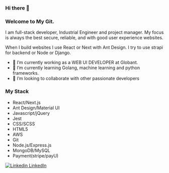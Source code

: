 ### Hi there 👋
### Welcome to My Git.

I am full-stack developer, Industrial Engineer and project manager. My focus is always the best secure, reliable, and with good user experience websites. 

When I build websites I use React or Next  with Ant Design. I try to use strapi for backend or Node or Django.

- 🔭 I’m currently working as  a WEB UI DEVELOPER at Globant.
- 🌱 I’m currently learning Golang, machine learning and python frameworks.
- 👯 I’m looking to collaborate with other passionate developers

### My Stack

- React/Next.js
- Ant Design/Material UI
- Javascript/jQuery
- Jest
- CSS/SCSS
- HTML5
- AWS
- Git
- Node.js/Express.js
- MongoDB/MySQL
- Payment(stripe/payU)

[![Linkedin](https://i.stack.imgur.com/gVE0j.png) LinkedIn](https://www.linkedin.com/in/karen-herrera-16381059/)
&nbsp;



<!--
**Karenahv/karenahv** is a ✨ _special_ ✨ repository because its `README.md` (this file) appears on your GitHub profile.

Here are some ideas to get you started:

- 🔭 I’m currently working on ...
- 🌱 I’m currently learning ...
- 👯 I’m looking to collaborate on ...
- 🤔 I’m looking for help with ...
- 💬 Ask me about ...
- 📫 How to reach me: ...
- 😄 Pronouns: ...
- ⚡ Fun fact: ...
-->
